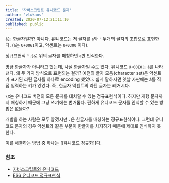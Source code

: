 ```yaml
---
title: '자바스크립트 유니코드 문제'
author: 'vlwkaos'
created: 2020-07-12:21:11:10
published: public
---
```


`à`는 한글자일까? 아니다. 유니코드는 저 글자를 `a`와 `'` 두개의 글자의 조합으로 표현한다. (`a`는 `U+0061`이고, 악센트는 `U+0300` 이다).

정규표현식 `^.$`로 위의 글자를 매칭하면 `a`만 인식한다.

방금 한글자가 아니라고 했는데, 사실 한글자일 수도 있다. 유니코드 `U+00E0`는 `à`를 나타낸다. 왜 두 가지 방식으로 표현되는 걸까? 예전의 글자 모음(character set)은 악센트가 표기된 라틴 글자를 하나로 encoding 했었다. 쉽게 말하자면 옛날 자판에는 à를 직접 입력하는 키가 있었다. 즉, 한글자 악센트의 라틴 글자는 레거시다.

`\X`는 유니코드 버전의 모든 문자를 대치할 수 있는 정규표현식이다. 하지만 개행 문자까지 매칭하기 때문에 그냥 쓰기에는 번거롭다. 편하게 유니코드 문자를 인식할 수 있는 방법은 없을까?

개발을 하는 사람은 모두 알겠지만 `.`은 한글자를 매칭하는 정규표현식이다. 그런데 유니코드 문자의 경우 악센트와 같은 부분이 한글자를 차지하기 때문에 제대로 인식하지 못한다.

이를 해결하는 방법 중 하나는 [[유니코드 정규화]]다.

### 참조

- [자바스크립트와 유니코드](https://mathiasbynens.be/notes/javascript-unicode)
- [ES6 유니코드 정규표현식](https://mathiasbynens.be/notes/es6-unicode-regex)
